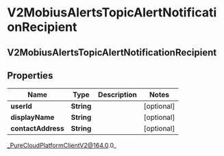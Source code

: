 # V2MobiusAlertsTopicAlertNotificationRecipient

## V2MobiusAlertsTopicAlertNotificationRecipient

## Properties

|Name | Type | Description | Notes|
|------------ | ------------- | ------------- | -------------|
| **userId** | **String** |  | [optional] |
| **displayName** | **String** |  | [optional] |
| **contactAddress** | **String** |  | [optional] |



_PureCloudPlatformClientV2@164.0.0_
